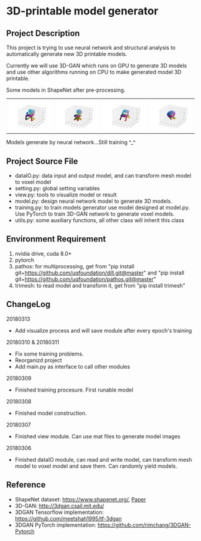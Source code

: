 # 3D-printable model generator

## Project Description
This project is trying to use neural network and structural analysis to automatically generate new 3D printable models. 

Currently we will use 3D-GAN which runs on GPU to generate 3D models and use other algorithms running on CPU to make generated model 3D printable.

Some models in ShapeNet after pre-processing.

<table>
<tr>
    <td><img src="./doc/1a74a83fa6d24b3cacd67ce2c72c02e_model_normalized.png" width="200"></td>
    <td><img src="./doc/1be0108997e6aba5349bb1cbbf9a4206_model_normalized.png" width="200"></td>
    <td><img src="./doc/1da9942b2ab7082b2ba1fdc12ecb5c9e_model_normalized.png" width="200"></td>
    <td><img src="./doc/1e2ddaef401676915a7934ad3293bab5_model_normalized.png" width="200"></td>
</tr>
</table>

Models generate by neural network...Still training ^_^

## Project Source File

* dataIO.py: data input and output model, and can transform mesh model to voxel model
* setting.py: global setting variables
* view.py: tools to visualize model or result
* model.py: design neural network model to generate 3D models. 
* training.py: to train models generator use model designed at model.py. Use PyTorch to train 3D-GAN network to generate voxel models.
* utils.py: some auxiliary functions, all other class will inherit this class


## Environment Requirement
1. nvidia drive, cuda 8.0+
2. pytorch 
3. pathos: for multiprocessing, get from "pip install git+https://github.com/uqfoundation/dill.git@master" and "pip install git+https://github.com/uqfoundation/pathos.git@master"
4. trimesh: to read model and transform it, get from "pip install trimesh"

## ChangeLog
20180313
* Add visualize process and will save module after every epoch's training

20180310 & 20180311
* Fix some training problems. 
* Reorganizd project
* Add main.py as interface to call other modules

20180309
* Finished training procesure. First runable model

20180308
* Finished model construction. 

20180307
* Finished view module. Can use mat files to generate model images

20180306 
* Finished dataIO module, can read and write model, can transform mesh model to voxel model and save them. Can randomly yield models. 

## Reference 
* ShapeNet dataset: https://www.shapenet.org/, [Paper](https://arxiv.org/abs/1512.03012)
* 3D-GAN: http://3dgan.csail.mit.edu/
* 3DGAN Tensorflow implementation: https://github.com/meetshah1995/tf-3dgan
* 3DGAN PyTorch implementation: https://github.com/rimchang/3DGAN-Pytorch
